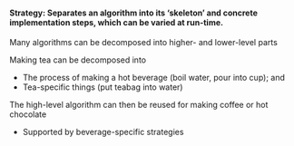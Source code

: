 #### Strategy: Separates an algorithm into its ‘skeleton’ and concrete implementation steps, which can be varied at run-time.

Many algorithms can be decomposed into higher- and lower-level parts  

Making tea can be decomposed into
- The process of making a hot beverage (boil water, pour into cup); and
- Tea-specific things (put teabag into water)  

The high-level algorithm can then be reused for making coffee or hot chocolate
- Supported by beverage-specific strategies